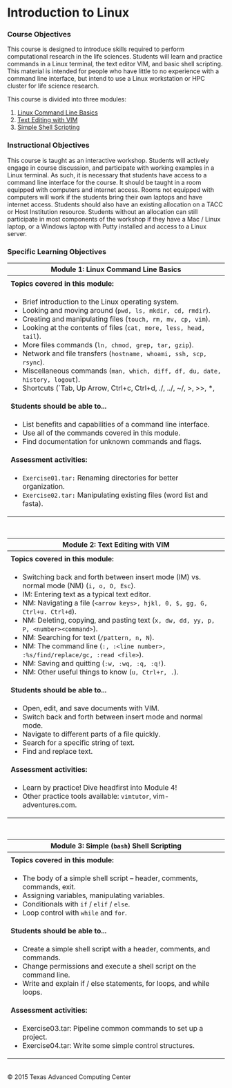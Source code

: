 # Introduction to Linux

### Course Objectives

This course is designed to introduce skills required to perform computational research in the life sciences. Students will learn and practice commands in a Linux terminal, the text editor VIM, and basic shell scripting. This material is intended for people who have little to no experience with a command line interface, but intend to use a Linux workstation or HPC cluster for life science research.

This course is divided into three modules:

 1. [Linux Command Line Basics](#mod1)
 2. [Text Editing with VIM](#mod2)
 3. [Simple Shell Scripting](#mod3)

### Instructional Objectives

This course is taught as an interactive workshop. Students will actively engage in course discussion, and participate with working examples in a Linux terminal. As such, it is necessary that students have access to a command line interface for the course. It should be taught in a room equipped with computers and internet access. Rooms not equipped with computers will work if the students bring their own laptops and have internet access. Students should also have an existing allocation on a TACC or Host Institution resource. Students without an allocation can still participate in most components of the workshop if they have a Mac / Linux laptop, or a Windows laptop with Putty installed and access to a Linux server.


### Specific Learning Objectives

| <a name="mod1"></a>Module 1: Linux Command Line Basics |
| --- |
| |
| **Topics covered in this module:** |
| <ul><li> Brief introduction to the Linux operating system. </li><li> Looking and moving around (`pwd, ls, mkdir, cd, rmdir`). </li><li> Creating and manipulating files (`touch, rm, mv, cp, vim`). </li><li> Looking at the contents of files (`cat, more, less, head, tail`). </li><li> More files commands (`ln, chmod, grep, tar, gzip`). </li><li> Network and file transfers (`hostname, whoami, ssh, scp, rsync`). </li><li> Miscellaneous commands (`man, which, diff, df, du, date, history, logout`). </li><li> Shortcuts (`Tab, Up Arrow, Ctrl+c, Ctrl+d, ./, ../, ~/, >, >>, *, |, &`). </li></ul> |
| **Students should be able to...** |
| <ul><li> List benefits and capabilities of a command line interface. </li><li> Use all of the commands covered in this module. </li><li> Find documentation for unknown commands and flags. </li></ul> |
| **Assessment activities:** |
| <ul><li> `Exercise01.tar:` Renaming directories for better organization. </li><li> `Exercise02.tar:` Manipulating existing files (word list and fasta). </li></ul> |

<br>

| <a name="mod2"></a>Module 2: Text Editing with VIM |
| --- |
| |
| **Topics covered in this module:** |
| <ul><li> Switching back and forth between insert mode (IM) vs. normal mode (NM) (`i, o, O, Esc`). </li><li> IM: Entering text as a typical text editor. </li><li> NM: Navigating a file (`<arrow keys>, hjkl, 0, $, gg, G, Ctrl+u. Ctrl+d`). </li><li> NM: Deleting, copying, and pasting text (`x, dw, dd, yy, p, P, <number><command>`). </li><li> NM: Searching for text (`/pattern, n, N`). </li><li> NM: The command line (`:, :<line number>, :%s/find/replace/gc, :read <file>`). </li><li> NM: Saving and quitting (`:w, :wq, :q, :q!`). </li><li> NM: Other useful things to know (`u, Ctrl+r, .`). </li></ul> |
| **Students should be able to...** |
| <ul><li> Open, edit, and save documents with VIM. </li><li> Switch back and forth between insert mode and normal mode. </li><li> Navigate to different parts of a file quickly. </li><li> Search for a specific string of text. </li><li> Find and replace text. </li></ul> |
| **Assessment activities:** |
| <ul><li> Learn by practice! Dive headfirst into Module 4! </li><li> Other practice tools available: `vimtutor`, vim-adventures.com. </li></ul> |

<br>

| <a name="mod3"></a>Module 3: Simple (`bash`) Shell Scripting |
| --- |
| |
| **Topics covered in this module:** |
| <ul><li> The body of a simple shell script – header, comments, commands, exit. </li><li> Assigning variables, manipulating variables. </li><li> Conditionals with `if` / `elif` / `else`. </li><li> Loop control with `while` and `for`. </li></ul> |
| **Students should be able to...** |
| <ul><li> Create a simple shell script with a header, comments, and commands. </li><li> Change permissions and execute a shell script on the command line. </li><li> Write and explain if / else statements, for loops, and while loops. </li></ul> |
| **Assessment activities:** |
| <ul><li> Exercise03.tar: Pipeline common commands to set up a project. </li><li> Exercise04.tar: Write some simple control structures. </li></ul> |


<br>
&copy; 2015 Texas Advanced Computing Center


